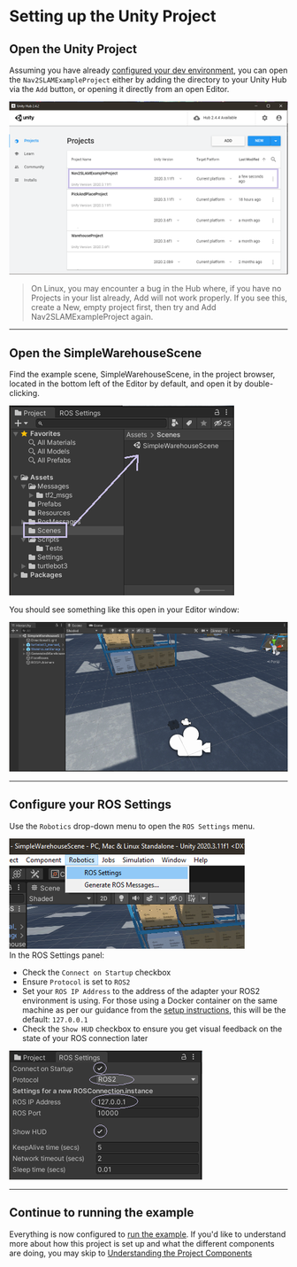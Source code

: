# Setting up the Unity Project

## Open the Unity Project
Assuming you have already [configured your dev environment](dev_env_setup.md), you can open the `Nav2SLAMExampleProject` either by adding the directory to your Unity Hub via the `Add` button, or opening it directly from an open Editor. 

![Unity Hub with projects tab, showing the Nav2SLAMExampleProject](images/unity_hub_projects.png)

> On Linux, you may encounter a bug in the Hub where, if you have no Projects in your list already, Add will not work properly. If you see this, create a New, empty project first, then try and Add Nav2SLAMExampleProject again.
---

## Open the SimpleWarehouseScene
Find the example scene, SimpleWarehouseScene, in the project browser, located in the bottom left of the Editor by default, and open it by double-clicking. 

![Project Browser pointing to Scenes directory](images/browser_to_scene.png)   

You should see something like this open in your Editor window:  

![SimpleWarehouseScene open in Editor](images/warehouse_scene.png)

---

## Configure your ROS Settings
Use the `Robotics` drop-down menu to open the `ROS Settings` menu.  

![Robotics drop-down with ROS Settings selected](images/ros_settings_menu.png)  
In the ROS Settings panel:
* Check the `Connect on Startup` checkbox
* Ensure `Protocol` is set to `ROS2`
* Set your `ROS IP Address` to the address of the adapter your ROS2 environment is using. For those using a Docker container on the same machine as per our guidance from the [setup instructions](dev_env_setup), this will be the default: `127.0.0.1`  
* Check the `Show HUD` checkbox to ensure you get visual feedback on the state of your ROS connection later

![ROS Settings Panel with appropriate settings](images/ros_settings_window.png)  

---

## Continue to running the example
Everything is now configured to [run the example](run_example.md). If you'd like to understand more about how this project is set up and what the different components are doing, you may skip to [Understanding the Project Components](explanation.md)
